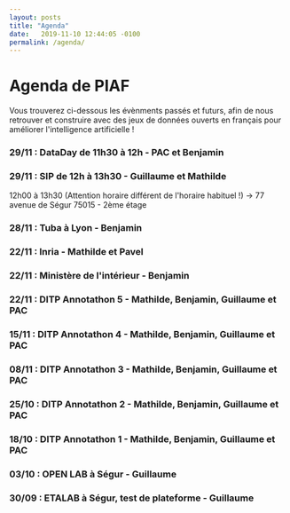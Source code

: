 ```yaml
---
layout: posts
title: "Agenda"
date:   2019-11-10 12:44:05 -0100
permalink: /agenda/
---
```


# Agenda de PIAF

Vous trouverez ci-dessous les évènments passés et futurs, afin de nous retrouver et construire avec des jeux de données ouverts en français pour améliorer l'intelligence artificielle !

### 29/11 : DataDay de 11h30 à 12h - PAC et Benjamin
### 29/11 : SIP de 12h à 13h30 - Guillaume et Mathilde
12h00 à 13h30 (Attention horaire différent de l'horaire habituel !)
-> 77 avenue de Ségur 75015 - 2ème étage

### 28/11 : Tuba à Lyon - Benjamin

### 22/11 : Inria - Mathilde et Pavel
### 22/11 : Ministère de l'intérieur - Benjamin
### 22/11 : DITP Annotathon 5 - Mathilde, Benjamin, Guillaume et PAC

### 15/11 : DITP Annotathon 4 - Mathilde, Benjamin, Guillaume et PAC

### 08/11 : DITP Annotathon 3 - Mathilde, Benjamin, Guillaume et PAC

### 25/10 : DITP Annotathon 2 - Mathilde, Benjamin, Guillaume et PAC

### 18/10 : DITP Annotathon 1 - Mathilde, Benjamin, Guillaume et PAC

### 03/10 : OPEN LAB à Ségur - Guillaume

### 30/09 : ETALAB à Ségur, test de plateforme - Guillaume



